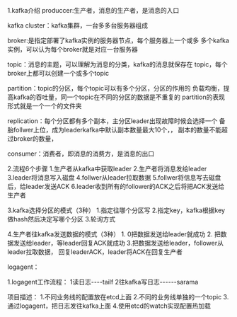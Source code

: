 1.kafka介绍
produccer:生产者，消息的生产者，是消息的入口

kafka cluster：kafka集群，一台多多台服务器组成

broker:是指定部署了kafka实例的服务器节点，每个服务器上一个或多
多个kafka实例，可以认为每个broker就是对应一台服务器

topic：消息的主题，可以理解为消息的分类，kafka的消息就保存在
topic，每个broker上都可以创建一个或多个topic

partition：topic的分区，每个topic可以有多个分区，分区的作用的
负载均衡，提高kafka的吞吐量，同一个topic在不同的分区的数据是不重复的
partition的表现形式就是一个一个的文件夹


replication：每个分区都有多个副本，主分区leader出现故障时候会选择一个
备胎follwer上位，成为leaderkafka中默认副本数量最大10个，，
副本的数量不能超过broker的数量，

consumer：消费者，即消息的消费方，是消息的出口


2.流程6个步骤
    1.生产者从kafka中获取leader
    2.生产者将消息发给leader
    3.leader将消息写入磁盘
    4.follwer从leader拉取数据
    5.follwer将信息写去磁盘后，给leader发送ACK
    6.leader收到所有的follower的ACK之后将把ACK发送给生产者

3.kafka选择分区的模式（3种）
    1.指定往哪个分区写
    2.指定key，kafka根据key做hash然后决定写哪个分区
    3.轮询方式

4.生产者往kafka发送数据的模式（3种）
    1. 0把数据发送给leader就成功
    2. 把数据发送给leader，等leader回复ACK就成功
    3.把数据发送给leader，follower从leader拉取数据，
    回复leaderACK，leader将ACK在回复生产者
    
logagent：    

1.logagent工作流程：
    1读日志----tailf
    2往kafka写日志------sarama
    


项目描述：
1.不同业务线的配置放在etcd上面
2.不同的业务线单独的一个topic
3.通过logagent，把日志发往kafka上面
4.使用etcd的watch实现配置热加载











